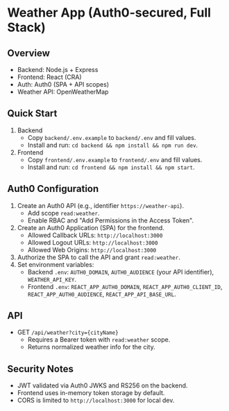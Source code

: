 # Weather App (Auth0-secured, Full Stack)

## Overview
- Backend: Node.js + Express
- Frontend: React (CRA)
- Auth: Auth0 (SPA + API scopes)
- Weather API: OpenWeatherMap

## Quick Start
1. Backend
   - Copy `backend/.env.example` to `backend/.env` and fill values.
   - Install and run: `cd backend && npm install && npm run dev`.
2. Frontend
   - Copy `frontend/.env.example` to `frontend/.env` and fill values.
   - Install and run: `cd frontend && npm install && npm start`.

## Auth0 Configuration
1. Create an Auth0 API (e.g., identifier `https://weather-api`).
   - Add scope `read:weather`.
   - Enable RBAC and "Add Permissions in the Access Token".
2. Create an Auth0 Application (SPA) for the frontend.
   - Allowed Callback URLs: `http://localhost:3000`
   - Allowed Logout URLs: `http://localhost:3000`
   - Allowed Web Origins: `http://localhost:3000`
3. Authorize the SPA to call the API and grant `read:weather`.
4. Set environment variables:
   - Backend `.env`: `AUTH0_DOMAIN`, `AUTH0_AUDIENCE` (your API identifier), `WEATHER_API_KEY`.
   - Frontend `.env`: `REACT_APP_AUTH0_DOMAIN`, `REACT_APP_AUTH0_CLIENT_ID`, `REACT_APP_AUTH0_AUDIENCE`, `REACT_APP_API_BASE_URL`.

## API
- GET `/api/weather?city={cityName}`
  - Requires a Bearer token with `read:weather` scope.
  - Returns normalized weather info for the city.

## Security Notes
- JWT validated via Auth0 JWKS and RS256 on the backend.
- Frontend uses in-memory token storage by default.
- CORS is limited to `http://localhost:3000` for local dev.


